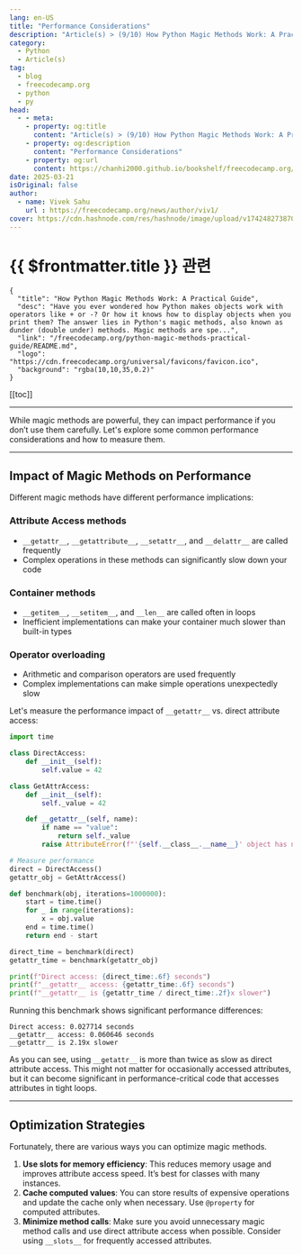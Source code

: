 ```yaml
---
lang: en-US
title: "Performance Considerations"
description: "Article(s) > (9/10) How Python Magic Methods Work: A Practical Guide" 
category:
  - Python
  - Article(s)
tag:
  - blog
  - freecodecamp.org
  - python
  - py
head:
  - - meta:
    - property: og:title
      content: "Article(s) > (9/10) How Python Magic Methods Work: A Practical Guide"
    - property: og:description
      content: "Performance Considerations"
    - property: og:url
      content: https://chanhi2000.github.io/bookshelf/freecodecamp.org/python-magic-methods-practical-guide/performance-considerations.html
date: 2025-03-21
isOriginal: false
author:
  - name: Vivek Sahu
    url : https://freecodecamp.org/news/author/viv1/
cover: https://cdn.hashnode.com/res/hashnode/image/upload/v1742482738702/0b357de2-855d-47c2-960f-453e0bfd9a3d.png
---
```


# {{ $frontmatter.title }} 관련

```component VPCard
{
  "title": "How Python Magic Methods Work: A Practical Guide",
  "desc": "Have you ever wondered how Python makes objects work with operators like + or -? Or how it knows how to display objects when you print them? The answer lies in Python's magic methods, also known as dunder (double under) methods. Magic methods are spe...",
  "link": "/freecodecamp.org/python-magic-methods-practical-guide/README.md",
  "logo": "https://cdn.freecodecamp.org/universal/favicons/favicon.ico",
  "background": "rgba(10,10,35,0.2)"
}
```

[[toc]]

---

<SiteInfo
  name="How Python Magic Methods Work: A Practical Guide"
  desc="Have you ever wondered how Python makes objects work with operators like + or -? Or how it knows how to display objects when you print them? The answer lies in Python's magic methods, also known as dunder (double under) methods. Magic methods are spe..."
  url="https://freecodecamp.org/news/python-magic-methods-practical-guide#heading-performance-considerations"
  logo="https://cdn.freecodecamp.org/universal/favicons/favicon.ico"
  preview="https://cdn.hashnode.com/res/hashnode/image/upload/v1742482738702/0b357de2-855d-47c2-960f-453e0bfd9a3d.png"/>

While magic methods are powerful, they can impact performance if you don’t use them carefully. Let's explore some common performance considerations and how to measure them.

---

## Impact of Magic Methods on Performance

Different magic methods have different performance implications:

### Attribute Access methods

- `__getattr__`, `__getattribute__`, `__setattr__`, and `__delattr__` are called frequently
- Complex operations in these methods can significantly slow down your code

### Container methods

- `__getitem__`, `__setitem__`, and `__len__` are called often in loops
- Inefficient implementations can make your container much slower than built-in types

### Operator overloading

- Arithmetic and comparison operators are used frequently
- Complex implementations can make simple operations unexpectedly slow

Let's measure the performance impact of `__getattr__` vs. direct attribute access:

```py :collapsed-lines
import time

class DirectAccess:
    def __init__(self):
        self.value = 42

class GetAttrAccess:
    def __init__(self):
        self._value = 42

    def __getattr__(self, name):
        if name == "value":
            return self._value
        raise AttributeError(f"'{self.__class__.__name__}' object has no attribute '{name}'")

# Measure performance
direct = DirectAccess()
getattr_obj = GetAttrAccess()

def benchmark(obj, iterations=1000000):
    start = time.time()
    for _ in range(iterations):
        x = obj.value
    end = time.time()
    return end - start

direct_time = benchmark(direct)
getattr_time = benchmark(getattr_obj)

print(f"Direct access: {direct_time:.6f} seconds")
print(f"__getattr__ access: {getattr_time:.6f} seconds")
print(f"__getattr__ is {getattr_time / direct_time:.2f}x slower")
```

Running this benchmark shows significant performance differences:

```plaintext
Direct access: 0.027714 seconds
__getattr__ access: 0.060646 seconds
__getattr__ is 2.19x slower
```

As you can see, using `__getattr__` is more than twice as slow as direct attribute access. This might not matter for occasionally accessed attributes, but it can become significant in performance-critical code that accesses attributes in tight loops.

---

## Optimization Strategies

Fortunately, there are various ways you can optimize magic methods.

1. **Use slots for memory efficiency**: This reduces memory usage and improves attribute access speed. It’s best for classes with many instances.
2. **Cache computed values**: You can store results of expensive operations and update the cache only when necessary. Use `@property` for computed attributes.
3. **Minimize method calls**: Make sure you avoid unnecessary magic method calls and use direct attribute access when possible. Consider using `__slots__` for frequently accessed attributes.
